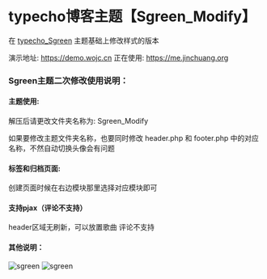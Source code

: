 # typecho博客主题【Sgreen_Modify】
在 [typecho_Sgreen](https://github.com/yiyeticms/typecho_Sgreen) 主题基础上修改样式的版本

演示地址: https://demo.wojc.cn
正在使用: https://me.jinchuang.org

### Sgreen主题二次修改使用说明：

#### 主题使用:
解压后请更改文件夹名称为: Sgreen_Modify

如果要修改主题文件夹名称，也要同时修改 header.php 和 footer.php 中的对应名称，不然自动切换头像会有问题

#### 标签和归档页面: 
创建页面时候在右边模块那里选择对应模块即可

#### 支持pjax（评论不支持）
header区域无刷新，可以放置歌曲
评论不支持

#### 其他说明：


![sgreen](https://github.com/jcorg/Sgreen_Modify/blob/master/screenshot.jpg)
![sgreen](https://github.com/jcorg/Sgreen_Modify/blob/master/screenshot1.jpg)

